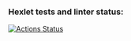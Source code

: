 ### Hexlet tests and linter status:
[![Actions Status](https://github.com/nmktth/frontend-project-44/actions/workflows/hexlet-check.yml/badge.svg)](https://github.com/nmktth/frontend-project-44/actions)